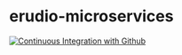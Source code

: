 # erudio-microservices
[![Continuous Integration with Github](https://github.com/joaovictor-jpg/erudio-microservices/actions/workflows/docker-publish.yml/badge.svg)](https://github.com/joaovictor-jpg/erudio-microservices/actions/workflows/docker-publish.yml)
